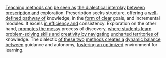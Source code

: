 
[Teaching methods can](3/2/1/2/.Teaching%20Methods) [be seen as](3/1/3/1/3/1/_See-Unseen) [the dialectical interplay](1/1/2/1/.Existential%20Dialectics) [between prescription and](2/2/2/2/2/2/3/1/2/.'Chemical%20Compounds') exploration. Prescription seeks structure, offering a [well-defined pathway of](1/3/1/3/1/1/1/.Cellular%20Biology) knowledge, in the [form of clear](3/1/1/1/1/2/3/1/2/1/.Clear) goals, and incremental modules. It excels [in efficiency and](2/2/1/2/1/1/.Efficiency) consistency. Exploration on the other hand, [promotes the messy](3/1/3/3/1/2/2/3/3/3/3/.Community%20Benefits) process of discovery, [where students learn](3/1/3/3/3/1/1/2/2/.Education) [problem-solving skills and](3/1/3/3/1/1/2/2/.Skills) [creativity by navigating](2/3/3/_Creativity-Innovation) [uncharted territories of](1/2/1/1/2/.Place) knowledge. The dialectic [of these two](1/1/3/3/2/1/1/.Choice) [methods creates a](1/1/3/3/1/3/2/.Method) [dynamic balance between](2/2/2/1/3/.Balance) guidance and autonomy, [fostering an optimized](1/1/3/1/3/3/3/.Optimization) environment for learning.

